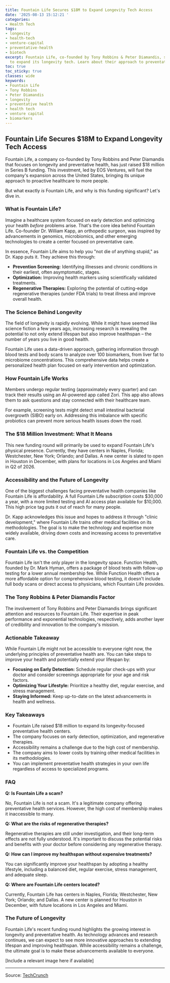 ```yaml
---
title: Fountain Life Secures $18M to Expand Longevity Tech Access
date: '2025-08-13 15:12:21 '
categories:
- Health Tech
tags:
- longevity
- health-tech
- venture-capital
- preventative-health
- biotech
excerpt: Fountain Life, co-founded by Tony Robbins & Peter Diamandis, secures $18M
  to expand its longevity tech. Learn about their approach to preventative health.
toc: true
toc_sticky: true
classes: wide
keywords:
- Fountain Life
- Tony Robbins
- Peter Diamandis
- longevity
- preventative health
- health tech
- venture capital
- biomarkers
---
```


## Fountain Life Secures $18M to Expand Longevity Tech Access

Fountain Life, a company co-founded by Tony Robbins and Peter Diamandis that focuses on longevity and preventative health, has just raised $18 million in Series B funding. This investment, led by EOS Ventures, will fuel the company's expansion across the United States, bringing its unique approach to proactive healthcare to more people.

But what exactly *is* Fountain Life, and why is this funding significant? Let's dive in.

### What is Fountain Life?

Imagine a healthcare system focused on early detection and optimizing your health *before* problems arise. That's the core idea behind Fountain Life. Co-founder Dr. William Kapp, an orthopedic surgeon, was inspired by advancements in genomics, microbiomics, and other emerging technologies to create a center focused on preventative care.

In essence, Fountain Life aims to help you "not die of anything stupid," as Dr. Kapp puts it. They achieve this through:

*   **Prevention Screening:** Identifying illnesses and chronic conditions in their earliest, often asymptomatic, stages.
*   **Optimization:** Improving health markers using scientifically validated treatments.
*   **Regenerative Therapies:** Exploring the potential of cutting-edge regenerative therapies (under FDA trials) to treat illness and improve overall health.

### The Science Behind Longevity

The field of longevity is rapidly evolving. While it might have seemed like science fiction a few years ago, increasing research is revealing the potential to not only extend lifespan but also improve healthspan – the number of years you live in good health.

Fountain Life uses a data-driven approach, gathering information through blood tests and body scans to analyze over 100 biomarkers, from liver fat to microbiome concentrations. This comprehensive data helps create a personalized health plan focused on early intervention and optimization.

### How Fountain Life Works

Members undergo regular testing (approximately every quarter) and can track their results using an AI-powered app called Zori. This app also allows them to ask questions and stay connected with their healthcare team.

For example, screening tests might detect small intestinal bacterial overgrowth (SIBO) early on. Addressing this imbalance with specific probiotics can prevent more serious health issues down the road.

### The $18 Million Investment: What It Means

This new funding round will primarily be used to expand Fountain Life's physical presence. Currently, they have centers in Naples, Florida; Westchester, New York; Orlando; and Dallas. A new center is slated to open in Houston in December, with plans for locations in Los Angeles and Miami in Q2 of 2026.


### Accessibility and the Future of Longevity

One of the biggest challenges facing preventative health companies like Fountain Life is affordability. A full Fountain Life subscription costs $30,000 a year, with a more limited testing and AI access plan available for $10,000. This high price tag puts it out of reach for many people.

Dr. Kapp acknowledges this issue and hopes to address it through "clinic development," where Fountain Life trains other medical facilities on its methodologies. The goal is to make the technology and expertise more widely available, driving down costs and increasing access to preventative care.

### Fountain Life vs. the Competition

Fountain Life isn't the only player in the longevity space. Function Health, founded by Dr. Mark Hyman, offers a package of blood tests with follow-up testing for a lower annual membership fee. While Function Health offers a more affordable option for comprehensive blood testing, it doesn't include full body scans or direct access to physicians, which Fountain Life provides.

### The Tony Robbins & Peter Diamandis Factor

The involvement of Tony Robbins and Peter Diamandis brings significant attention and resources to Fountain Life. Their expertise in peak performance and exponential technologies, respectively, adds another layer of credibility and innovation to the company's mission.

### Actionable Takeaway

While Fountain Life might not be accessible to everyone right now, the underlying principles of preventative health are. You can take steps to improve your health and potentially extend your lifespan by:

*   **Focusing on Early Detection:** Schedule regular check-ups with your doctor and consider screenings appropriate for your age and risk factors.
*   **Optimizing Your Lifestyle:** Prioritize a healthy diet, regular exercise, and stress management.
*   **Staying Informed:** Keep up-to-date on the latest advancements in health and wellness.


### Key Takeaways

*   Fountain Life raised $18 million to expand its longevity-focused preventative health centers.
*   The company focuses on early detection, optimization, and regenerative therapies.
*   Accessibility remains a challenge due to the high cost of membership.
*   The company aims to lower costs by training other medical facilities in its methodologies.
*   You can implement preventative health strategies in your own life regardless of access to specialized programs.

### FAQ

**Q: Is Fountain Life a scam?**

No, Fountain Life is not a scam. It's a legitimate company offering preventative health services. However, the high cost of membership makes it inaccessible to many.

**Q: What are the risks of regenerative therapies?**

Regenerative therapies are still under investigation, and their long-term effects are not fully understood. It's important to discuss the potential risks and benefits with your doctor before considering any regenerative therapy.

**Q: How can I improve my healthspan without expensive treatments?**

You can significantly improve your healthspan by adopting a healthy lifestyle, including a balanced diet, regular exercise, stress management, and adequate sleep.

**Q: Where are Fountain Life centers located?**

Currently, Fountain Life has centers in Naples, Florida; Westchester, New York; Orlando; and Dallas. A new center is planned for Houston in December, with future locations in Los Angeles and Miami.

### The Future of Longevity

Fountain Life's recent funding round highlights the growing interest in longevity and preventative health. As technology advances and research continues, we can expect to see more innovative approaches to extending lifespan and improving healthspan. While accessibility remains a challenge, the ultimate goal is to make these advancements available to everyone.

[Include a relevant image here if available]

---

Source: [TechCrunch](https://techcrunch.com/2025/08/13/tony-robbins-and-peter-diamandis-longevity-company-fountain-life-raises-18m/)
